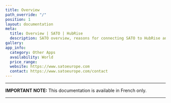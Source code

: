 ```yaml
---
title: Overview
path_override: "/"
position: 1
layout: documentation
meta:
  title: Overview | SATO | HubRise
  description: SATO overview, reasons for connecting SATO to HubRise and summary of integrated features. Synchronise data between your autonomous SATO printer and your apps.
gallery:
app_info:
  category: Other Apps
  availability: World
  price_range:
  website: https://www.satoeurope.com
  contact: https://www.satoeurope.com/contact
---
```


---

**IMPORTANT NOTE:** This documentation is available <Link href="/fr/apps/sato">in French only</Link>.

---
